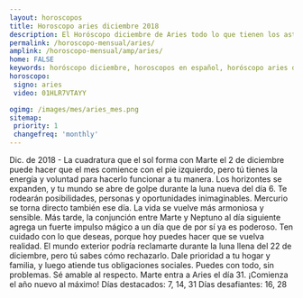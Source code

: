 ```yaml
---
layout: horoscopos
title: Horoscopo aries diciembre 2018
description: El Horóscopo diciembre de Aries todo lo que tienen los astros preparados para este mes, amor, trabajo, familia. Todo sobre astrologia, tarot, predicciones. Horoscopo gratis en español, predicciones y astrología.
permalink: /horoscopo-mensual/aries/
amplink: /horoscopo-mensual/amp/aries/
home: FALSE
keywords: horóscopo diciembre, horoscopos en español, horóscopo aries diciembre , horóscopo esperanza gracia, horoscop, horóscopos gratis, horoscopo aries, Tarot, Astrologia, Zodíaco, aries, horoscopo gratis, horoscopo del mes 
horoscopo:
 signo: aries
 video: 01HLR7VTAYY

ogimg: /images/mes/aries_mes.png
sitemap:
 priority: 1
 changefreq: 'monthly'
---
```



Dic. de 2018 - La cuadratura que el sol forma con Marte el 2 de diciembre puede hacer que el mes comience con el pie izquierdo, pero tú tienes la energía y voluntad para hacerlo funcionar a tu manera. 
Los horizontes se expanden, y tu mundo se abre de golpe durante la luna nueva del día 6. Te rodearán posibilidades, personas y oportunidades inimaginables. Mercurio se torna directo también ese día. La vida se vuelve más armoniosa y sensible. 
Más tarde, la conjunción entre Marte y Neptuno al día siguiente agrega un fuerte impulso mágico a un día que de por sí ya es poderoso. Ten cuidado con lo que deseas, porque hoy puedes hacer que se vuelva realidad. 
El mundo exterior podría reclamarte durante la luna llena del 22 de diciembre, pero tú sabes cómo rechazarlo. Dale prioridad a tu hogar y familia, y luego atiende tus obligaciones sociales. Puedes con todo, sin problemas. Sé amable al respecto. Marte entra a Aries el día 31. ¡Comienza el año nuevo al máximo! 
Días destacados: 7, 14, 31
Días desafiantes: 16, 28